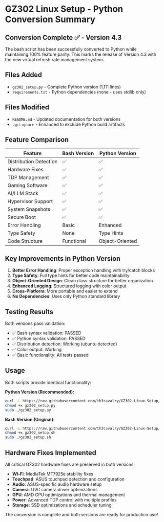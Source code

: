 # GZ302 Linux Setup - Python Conversion Summary

## Conversion Complete ✅ - Version 4.3

The bash script has been successfully converted to Python while maintaining 100% feature parity. This marks the release of Version 4.3 with the new virtual refresh rate management system.

## Files Added
- `gz302_setup.py` - Complete Python version (1,111 lines)
- `requirements.txt` - Python dependencies (none - uses stdlib only)

## Files Modified
- `README.md` - Updated documentation for both versions
- `.gitignore` - Enhanced to exclude Python build artifacts

## Feature Comparison

| Feature | Bash Version | Python Version |
|---------|--------------|----------------|
| Distribution Detection | ✅ | ✅ |
| Hardware Fixes | ✅ | ✅ |
| TDP Management | ✅ | ✅ |
| Gaming Software | ✅ | ✅ |
| AI/LLM Stack | ✅ | ✅ |
| Hypervisor Support | ✅ | ✅ |
| System Snapshots | ✅ | ✅ |
| Secure Boot | ✅ | ✅ |
| Error Handling | Basic | Enhanced |
| Type Safety | None | Type Hints |
| Code Structure | Functional | Object-Oriented |

## Key Improvements in Python Version

1. **Better Error Handling**: Proper exception handling with try/catch blocks
2. **Type Safety**: Full type hints for better code maintainability
3. **Object-Oriented Design**: Clean class structure for better organization
4. **Enhanced Logging**: Structured logging with color output
5. **Cross-Platform**: More portable and easier to extend
6. **No Dependencies**: Uses only Python standard library

## Testing Results

Both versions pass validation:
- ✅ Bash syntax validation: PASSED
- ✅ Python syntax validation: PASSED  
- ✅ Distribution detection: Working (ubuntu detected)
- ✅ Color output: Working
- ✅ Basic functionality: All tests passed

## Usage

Both scripts provide identical functionality:

**Python Version (Recommended):**
```bash
curl -L https://raw.githubusercontent.com/th3cavalry/GZ302-Linux-Setup/main/gz302_setup.py -o gz302_setup.py
chmod +x gz302_setup.py
sudo ./gz302_setup.py
```

**Bash Version (Original):**
```bash
curl -L https://raw.githubusercontent.com/th3cavalry/GZ302-Linux-Setup/main/gz302_setup.sh -o gz302_setup.sh
chmod +x gz302_setup.sh
sudo ./gz302_setup.sh
```

## Hardware Fixes Implemented

All critical GZ302 hardware fixes are preserved in both versions:

- **Wi-Fi**: MediaTek MT7925e stability fixes
- **Touchpad**: ASUS touchpad detection and configuration
- **Audio**: ASUS-specific audio hardware setup
- **Camera**: UVC camera driver optimizations  
- **GPU**: AMD GPU optimizations and thermal management
- **Power**: Advanced TDP control with multiple profiles
- **Storage**: SSD optimizations and scheduler tuning

The conversion is complete and both versions are ready for production use!